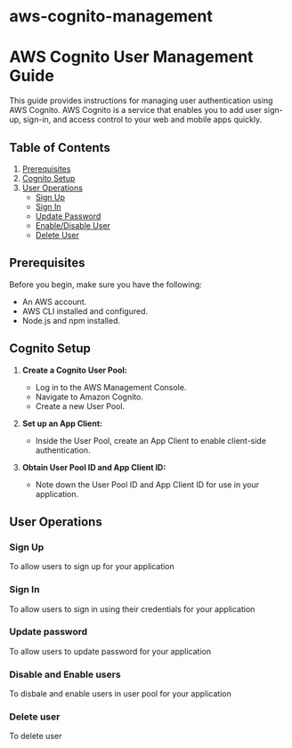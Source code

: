 # aws-cognito-management

# AWS Cognito User Management Guide

This guide provides instructions for managing user authentication using AWS Cognito. AWS Cognito is a service that enables you to add user sign-up, sign-in, and access control to your web and mobile apps quickly.

## Table of Contents

1. [Prerequisites](#prerequisites)
2. [Cognito Setup](#cognito-setup)
3. [User Operations](#user-operations)
   - [Sign Up](#sign-up)
   - [Sign In](#sign-in)
   - [Update Password](#update-password)
   - [Enable/Disable User](#enable-disable-user)
   - [Delete User](#update-password)


## Prerequisites

Before you begin, make sure you have the following:

- An AWS account.
- AWS CLI installed and configured.
- Node.js and npm installed.

## Cognito Setup

1. **Create a Cognito User Pool:**
   - Log in to the AWS Management Console.
   - Navigate to Amazon Cognito.
   - Create a new User Pool.

2. **Set up an App Client:**
   - Inside the User Pool, create an App Client to enable client-side authentication.

3. **Obtain User Pool ID and App Client ID:**
   - Note down the User Pool ID and App Client ID for use in your application.

## User Operations

### Sign Up
To allow users to sign up for your application

### Sign In
To allow users to sign in using their credentials for your application

### Update password
To allow users to update password for your application

### Disable and Enable users
To disbale and enable users in user pool for your application

### Delete user
To delete user

